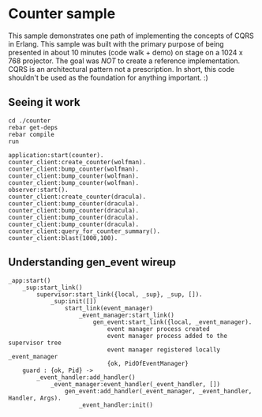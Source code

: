 Counter sample
==============

This sample demonstrates one path of implementing the concepts of CQRS in Erlang. 
This sample was built with the primary purpose of being presented in about 10 minutes 
(code walk + demo) on stage on a 1024 x 768 projector. The goal was *NOT* to create 
a reference implementation. CQRS is an architectural pattern not a prescription. In short, 
this code shouldn't be used as the foundation for anything important. :)


Seeing it work
--------------

````
cd ./counter
rebar get-deps
rebar compile
run

application:start(counter).
counter_client:create_counter(wolfman).
counter_client:bump_counter(wolfman).
counter_client:bump_counter(wolfman).
counter_client:bump_counter(wolfman).
observer:start().
counter_client:create_counter(dracula).
counter_client:bump_counter(dracula).
counter_client:bump_counter(dracula).
counter_client:bump_counter(dracula).
counter_client:bump_counter(dracula).
counter_client:query_for_counter_summary().
counter_client:blast(1000,100).

````


Understanding gen_event wireup
------------------------------
```
_app:start()
	_sup:start_link()
		supervisor:start_link({local, _sup}, _sup, []).
			_sup:init([])
				start_link(event_manager)
					_event_manager:start_link()
						gen_event:start_link({local, _event_manager).
							event manager process created 
							event manager process added to the supervisor tree
							event manager registered locally _event_manager
							{ok, PidOfEventManager}
	guard : {ok, Pid} ->
		_event_handler:add_handler()
			_event_manager:event_handler(_event_handler, [])
			 	gen_event:add_handler(_event_manager, _event_handler, Handler, Args).
			 		_event_handler:init()
			 		

```

